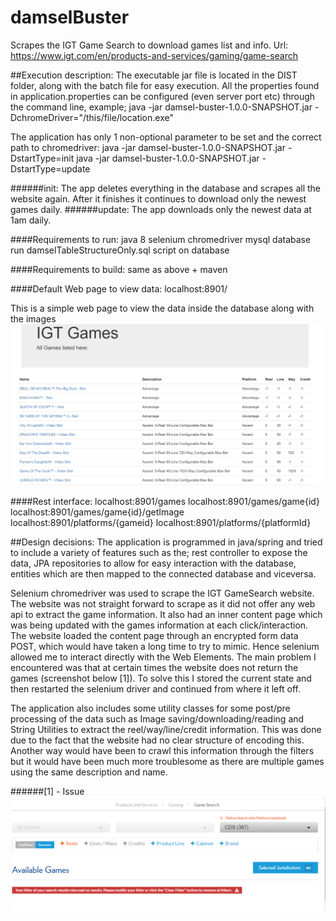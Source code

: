 # damselBuster
Scrapes the IGT Game Search to download games list and info. Url: https://www.igt.com/en/products-and-services/gaming/game-search

##Execution description:
The executable jar file is located in the DIST folder, along with the batch file for easy execution.
All the properties found in application.properties can be configured (even server port etc) through the command line,
example; java -jar damsel-buster-1.0.0-SNAPSHOT.jar -DchromeDriver="/this/file/location.exe" 

The application has only 1 non-optional parameter to be set and the correct path to chromedriver:
java -jar damsel-buster-1.0.0-SNAPSHOT.jar -DstartType=init
java -jar damsel-buster-1.0.0-SNAPSHOT.jar -DstartType=update

######init: The app deletes everything in the database and scrapes all the website again. After it finishes it continues to download only the newest games daily.
######update: The app downloads only the newest data at 1am daily.

####Requirements to run:
java 8
selenium chromedriver
mysql database
run damselTableStructureOnly.sql script on database

####Requirements to build:
same as above + maven

####Default Web page to view data:
localhost:8901/

This is a simple web page to view the data inside the database along with the images
![alt text](https://raw.githubusercontent.com/kryptonmlt/damselBuster/master/readmeImages/webPageExample.png)

####Rest interface:
localhost:8901/games
localhost:8901/games/game{id}
localhost:8901/games/game{id}/getImage
localhost:8901/platforms/{gameid}
localhost:8901/platforms/{platformId}

##Design decisions:
The application is programmed in java/spring and tried to include a variety of features such as the;
rest controller to expose the data, JPA repositories to allow for easy interaction with the database,
entities which are then mapped to the connected database and viceversa.
 
Selenium chromedriver was used to scrape the IGT GameSearch website. The website was not straight forward to scrape as it did not offer any web api to extract the game information.
It also had an inner content page which was being updated with the games information at each click/interaction.
The website loaded the content page through an encrypted form data POST, which would have taken a long time to try to mimic. Hence selenium allowed me to interact directly with the Web Elements.
The main problem I encountered was that at certain times the website does not return the games (screenshot below [1]). To solve this I stored the current state and then restarted the selenium driver
and continued from where it left off.
 
The application also includes some utility classes for some post/pre processing of the data such as Image saving/downloading/reading
and String Utilities to extract the reel/way/line/credit information. This was done due to the fact that the website had no clear structure of encoding this.
Another way would have been to crawl this information through the filters but it would have been much more troublesome as there are multiple games using the same description and name. 

######[1] - Issue
![alt text](https://raw.githubusercontent.com/kryptonmlt/damselBuster/master/readmeImages/pageNotReturningData.png)
